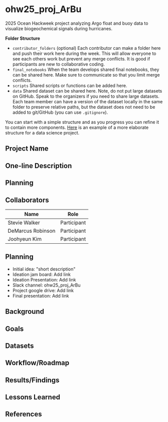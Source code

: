 # ohw25_proj_ArBu

2025 Ocean Hackweek project analyzing Argo float and buoy data to visualize biogeochemical signals during hurricanes. 

**Folder Structure**

* `contributor_folders` (optional) Each contributor can make a folder here and 
push their work here during the week. This will allow everyone to see each others work but prevent any merge conflicts. It is good if participants are new to collaborative coding.
* `final_notebooks` When the team develops shared final notebooks, they 
can be shared here. Make sure to communicate so that you limit merge conflicts.
* `scripts` Shared scripts or functions can be added here.
* `data` Shared dataset can be shared here. Note, do not put large datasets on GitHub. Speak to the organizers if you 
need to share large datasets. Each team member can have a version of the dataset locally in the same folder to 
preserve relative paths, but the dataset does not need to be added to git/GitHub (you can use `.gitignore`).

You can start with a simple structure and as you progress you can refine it to contain more components. [Here](https://cookiecutter-data-science.drivendata.org/#directory-structure) is an example of a more elaborate structure for a data science project.

## Project Name

## One-line Description

## Planning

## Collaborators

| Name                | Role                |
|---------------------|---------------------|
| Stevie Walker       | Participant         |
| DeMarcus Robinson   | Participant         |
| Joohyeun Kim        | Participant         |

## Planning

* Initial idea: "short description"
* Ideation jam board: Add link
* Ideation Presentation: Add link
* Slack channel: ohw25_proj_ArBu
* Project google drive: Add link
* Final presentation: Add link

## Background

## Goals

## Datasets

## Workflow/Roadmap

## Results/Findings

## Lessons Learned

## References

